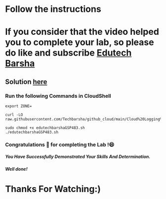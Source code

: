 # Follow the instructions

# If you consider that the video helped you to complete your lab, so please do like and subscribe [Edutech Barsha](https://www.youtube.com/@edutechbarsha)
## Solution [here](https://youtu.be/ITLdXsePsMM)

### Run the following Commands in CloudShell

```
export ZONE=
```
```
curl -LO raw.githubusercontent.com/Techbarsha/github_cloud/main/Cloud%20Logging%20on%20Kubernetes%20Engine/edutechbarshaGSP483.sh

sudo chmod +x edutechbarshaGSP483.sh
./edutechbarshaGSP483.sh
```

### Congratulations 🎉 for completing the Lab !😄

##### *You Have Successfully Demonstrated Your Skills And Determination.*

#### *Well done!*

# Thanks For Watching:)
